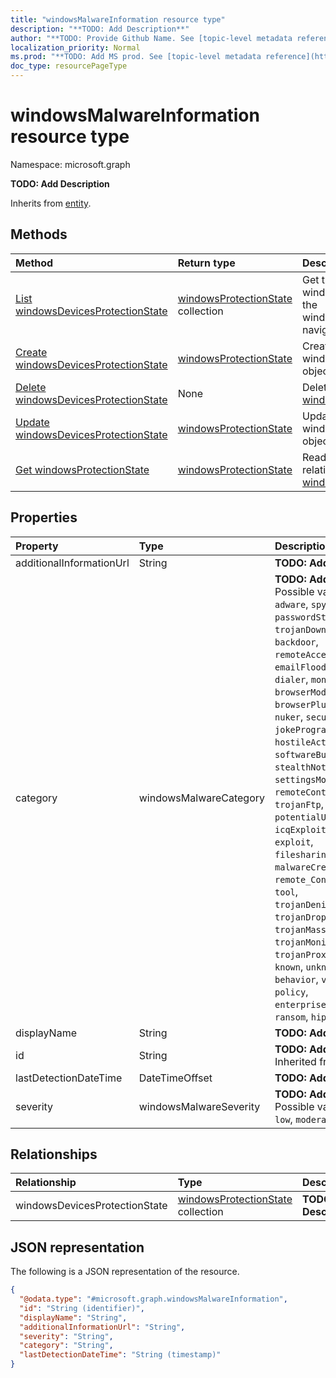 ```yaml
---
title: "windowsMalwareInformation resource type"
description: "**TODO: Add Description**"
author: "**TODO: Provide Github Name. See [topic-level metadata reference](https://msgo.azurewebsites.net/add/document/guidelines/metadata.html#topic-level-metadata)**"
localization_priority: Normal
ms.prod: "**TODO: Add MS prod. See [topic-level metadata reference](https://msgo.azurewebsites.net/add/document/guidelines/metadata.html#topic-level-metadata)**"
doc_type: resourcePageType
---
```


# windowsMalwareInformation resource type


Namespace: microsoft.graph

**TODO: Add Description**


Inherits from [entity](../resources/entity.md).

## Methods
|Method|Return type|Description|
|:---|:---|:---|
|[List windowsDevicesProtectionState](../api/windowsmalwareinformation-list-windowsdevicesprotectionstate.md)|[windowsProtectionState](../resources/windowsprotectionstate.md) collection|Get the windowsProtectionStates from the windowsDevicesProtectionState navigation property.|
|[Create windowsDevicesProtectionState](../api/windowsmalwareinformation-post-windowsdevicesprotectionstate.md)|[windowsProtectionState](../resources/windowsprotectionstate.md)|Create a new windowsDevicesProtectionState object.|
|[Delete windowsDevicesProtectionState](../api/windowsmalwareinformation-delete-windowsdevicesprotectionstate.md)|None|Delete a [windowsProtectionState](../resources/windowsprotectionstate.md) object.|
|[Update windowsDevicesProtectionState](../api/windowsmalwareinformation-update-windowsdevicesprotectionstate.md)|[windowsProtectionState](../resources/windowsprotectionstate.md)|Update the properties of a windowsDevicesProtectionState object.|
|[Get windowsProtectionState](../api/windowsprotectionstate-get.md)|[windowsProtectionState](../resources/windowsprotectionstate.md)|Read the properties and relationships of a [windowsProtectionState](../resources/windowsprotectionstate.md) object.|

## Properties
|Property|Type|Description|
|:---|:---|:---|
|additionalInformationUrl|String|**TODO: Add Description**|
|category|windowsMalwareCategory|**TODO: Add Description**. Possible values are: `invalid`, `adware`, `spyware`, `passwordStealer`, `trojanDownloader`, `worm`, `backdoor`, `remoteAccessTrojan`, `trojan`, `emailFlooder`, `keylogger`, `dialer`, `monitoringSoftware`, `browserModifier`, `cookie`, `browserPlugin`, `aolExploit`, `nuker`, `securityDisabler`, `jokeProgram`, `hostileActiveXControl`, `softwareBundler`, `stealthNotifier`, `settingsModifier`, `toolBar`, `remoteControlSoftware`, `trojanFtp`, `potentialUnwantedSoftware`, `icqExploit`, `trojanTelnet`, `exploit`, `filesharingProgram`, `malwareCreationTool`, `remote_Control_Software`, `tool`, `trojanDenialOfService`, `trojanDropper`, `trojanMassMailer`, `trojanMonitoringSoftware`, `trojanProxyServer`, `virus`, `known`, `unknown`, `spp`, `behavior`, `vulnerability`, `policy`, `enterpriseUnwantedSoftware`, `ransom`, `hipsRule`.|
|displayName|String|**TODO: Add Description**|
|id|String|**TODO: Add Description** Inherited from [entity](../resources/entity.md)|
|lastDetectionDateTime|DateTimeOffset|**TODO: Add Description**|
|severity|windowsMalwareSeverity|**TODO: Add Description**. Possible values are: `unknown`, `low`, `moderate`, `high`, `severe`.|

## Relationships
|Relationship|Type|Description|
|:---|:---|:---|
|windowsDevicesProtectionState|[windowsProtectionState](../resources/windowsprotectionstate.md) collection|**TODO: Add Description**|

## JSON representation
The following is a JSON representation of the resource.
<!-- {
  "blockType": "resource",
  "keyProperty": "id",
  "@odata.type": "microsoft.graph.windowsMalwareInformation",
  "baseType": "microsoft.graph.entity",
  "openType": false
}
-->
``` json
{
  "@odata.type": "#microsoft.graph.windowsMalwareInformation",
  "id": "String (identifier)",
  "displayName": "String",
  "additionalInformationUrl": "String",
  "severity": "String",
  "category": "String",
  "lastDetectionDateTime": "String (timestamp)"
}
```

